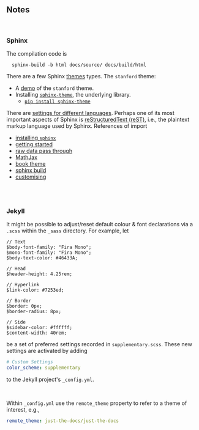 <br>

## Notes

<br>

### Sphinx

The compilation code is

```shell
  sphinx-build -b html docs/source/ docs/build/html
```

There are a few Sphinx [themes](https://sphinx-themes.org) types.  The `stanford` theme:

* A [demo](https://sphinx-themes.org/sample-sites/sphinx-theme/) of the ``stanford`` theme.
* Installing [`sphinx-theme`](https://sphinx-themes.org/sample-sites/sphinx-theme/#quickstart), the underlying library.
    * [`pip install sphinx-theme`](https://pypi.org/project/sphinx-theme/)

There are [settings for different languages](https://www.sphinx-doc.org/en/master/usage/configuration.html#confval-language).  Perhaps one of its most important aspects of Sphinx is
[reStructuredText (reST)](https://www.sphinx-doc.org/en/master/usage/restructuredtext/index.html), i.e.,  the plaintext markup language used by Sphinx.  References of import

* [installing `sphinx`](https://www.sphinx-doc.org/en/master/usage/installation.html)
* [getting started](https://www.sphinx-doc.org/en/master/tutorial/getting-started.html)
* [raw data pass through](https://docutils.sourceforge.io/docs/ref/rst/directives.html#raw-data-pass-through)
* [MathJax](https://docs.mathjax.org/en/latest/web/configuration.html#configuring-and-loading-in-one-script)
* [book theme](https://sphinx-book-theme.readthedocs.io/en/stable/customize/sidebar-secondary.html)
* [sphinx build](https://www.sphinx-doc.org/en/master/man/sphinx-build.html)
* [customising](https://docs.readthedocs.io/en/stable/guides/adding-custom-css.html#adding-custom-css-or-javascript-to-sphinx-documentation)

<br>
<br>

### Jekyll

It might be possible to adjust/reset default colour & font declarations via a `.scss` within the `_sass` directory.  For example, let

```shell
// Text
$body-font-family: "Fira Mono";
$mono-font-family: "Fira Mono";
$body-text-color: #46433A;

// Head
$header-height: 4.25rem;

// Hyperlink
$link-color: #7253ed;

// Border
$border: 0px;
$border-radius: 8px;

// Side
$sidebar-color: #ffffff;
$content-width: 40rem;
```

be a set of preferred settings recorded in `supplementary.scss`.  These new settings are activated by adding

```yaml
# Custom Settings
color_scheme: supplementary
```

to the Jekyll project's `_config.yml`.

<br>

Within `_config.yml` use the `remote_theme` property to refer to a theme of interest, e.g., 

```yaml
remote_theme: just-the-docs/just-the-docs
```

<br>
<br>

<br>
<br>

<br>
<br>

<br>
<br>